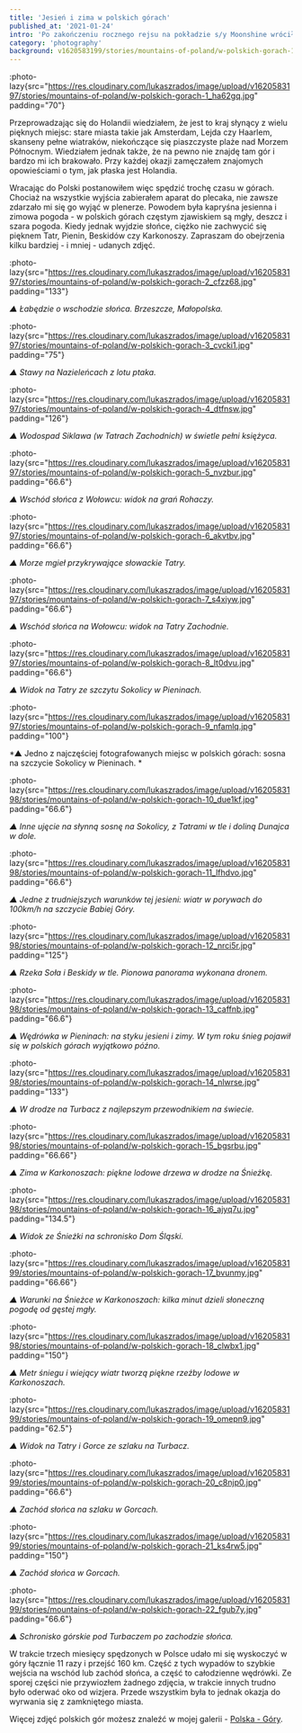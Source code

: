 ```yaml
---
title: 'Jesień i zima w polskich górach'
published_at: '2021-01-24'
intro: 'Po zakończeniu rocznego rejsu na pokładzie s/y Moonshine wróciłem na kilka miesięcy do Polski. Ostatni raz tak długi czas w domu spędziłem ponad cztery lata wcześniej - zanim przeprowadziłem się do Holandii. Po czterech latach tęskniłem nie tylko za rodziną i przyjaciółmi, ale także za polskimi górami.'
category: 'photography'
background: v1620583199/stories/mountains-of-poland/w-polskich-gorach-19_omepn9.jpg
---
```


:photo-lazy{src="https://res.cloudinary.com/lukaszrados/image/upload/v1620583197/stories/mountains-of-poland/w-polskich-gorach-1_ha62gq.jpg" padding="70"}

Przeprowadzając się do Holandii wiedziałem, że jest to kraj słynący z wielu pięknych miejsc: stare miasta takie jak Amsterdam, Lejda czy Haarlem, skanseny pełne wiatraków, niekończące się piaszczyste plaże nad Morzem Północnym. Wiedziałem jednak także, że na pewno nie znajdę tam gór i bardzo mi ich brakowało. Przy każdej okazji zamęczałem znajomych opowieściami o tym, jak płaska jest Holandia.

Wracając do Polski postanowiłem więc spędzić trochę czasu w górach. Chociaż na wszystkie wyjścia zabierałem aparat do plecaka, nie zawsze zdarzało mi się go wyjąć w plenerze. Powodem była kapryśna jesienna i zimowa pogoda - w polskich górach częstym zjawiskiem są mgły, deszcz i szara pogoda. Kiedy jednak wyjdzie słońce, ciężko nie zachwycić się pięknem Tatr, Pienin, Beskidów czy Karkonoszy. Zapraszam do obejrzenia kilku bardziej - i mniej - udanych zdjęć.

:photo-lazy{src="https://res.cloudinary.com/lukaszrados/image/upload/v1620583197/stories/mountains-of-poland/w-polskich-gorach-2_cfzz68.jpg" padding="133"}

*▲ Łabędzie o wschodzie słońca. Brzeszcze, Małopolska.*

:photo-lazy{src="https://res.cloudinary.com/lukaszrados/image/upload/v1620583197/stories/mountains-of-poland/w-polskich-gorach-3_cvcki1.jpg" padding="75"}

*▲ Stawy na Nazieleńcach z lotu ptaka.*

:photo-lazy{src="https://res.cloudinary.com/lukaszrados/image/upload/v1620583197/stories/mountains-of-poland/w-polskich-gorach-4_dtfnsw.jpg" padding="126"}

*▲ Wodospad Siklawa (w Tatrach Zachodnich) w świetle pełni księżyca.*

:photo-lazy{src="https://res.cloudinary.com/lukaszrados/image/upload/v1620583197/stories/mountains-of-poland/w-polskich-gorach-5_nvzbur.jpg" padding="66.6"}

*▲ Wschód słońca z Wołowcu: widok na grań Rohaczy.*

:photo-lazy{src="https://res.cloudinary.com/lukaszrados/image/upload/v1620583197/stories/mountains-of-poland/w-polskich-gorach-6_akvtbv.jpg" padding="66.6"}

*▲ Morze mgieł przykrywające słowackie Tatry.*

:photo-lazy{src="https://res.cloudinary.com/lukaszrados/image/upload/v1620583197/stories/mountains-of-poland/w-polskich-gorach-7_s4xiyw.jpg" padding="66.6"}

*▲ Wschód słońca na Wołowcu: widok na Tatry Zachodnie.*

:photo-lazy{src="https://res.cloudinary.com/lukaszrados/image/upload/v1620583197/stories/mountains-of-poland/w-polskich-gorach-8_lt0dvu.jpg" padding="66.6"}

*▲ Widok na Tatry ze szczytu Sokolicy w Pieninach.*

:photo-lazy{src="https://res.cloudinary.com/lukaszrados/image/upload/v1620583197/stories/mountains-of-poland/w-polskich-gorach-9_nfamlq.jpg" padding="100"}

*▲ Jedno z najczęściej fotografowanych miejsc w polskich górach: sosna na szczycie Sokolicy w Pieninach. *

:photo-lazy{src="https://res.cloudinary.com/lukaszrados/image/upload/v1620583198/stories/mountains-of-poland/w-polskich-gorach-10_due1kf.jpg" padding="66.6"}

*▲ Inne ujęcie na słynną sosnę na Sokolicy, z Tatrami w tle i doliną Dunajca w dole.*

:photo-lazy{src="https://res.cloudinary.com/lukaszrados/image/upload/v1620583198/stories/mountains-of-poland/w-polskich-gorach-11_lfhdvo.jpg" padding="66.6"}

*▲ Jedne z trudniejszych warunków tej jesieni: wiatr w porywach do 100km/h na szczycie Babiej Góry.*

:photo-lazy{src="https://res.cloudinary.com/lukaszrados/image/upload/v1620583198/stories/mountains-of-poland/w-polskich-gorach-12_nrci5r.jpg" padding="125"}

*▲ Rzeka Soła i Beskidy w tle. Pionowa panorama wykonana dronem.*

:photo-lazy{src="https://res.cloudinary.com/lukaszrados/image/upload/v1620583198/stories/mountains-of-poland/w-polskich-gorach-13_caffnb.jpg" padding="66.6"}

*▲ Wędrówka w Pieninach: na styku jesieni i zimy. W tym roku śnieg pojawił się w polskich górach wyjątkowo późno.*

:photo-lazy{src="https://res.cloudinary.com/lukaszrados/image/upload/v1620583198/stories/mountains-of-poland/w-polskich-gorach-14_nlwrse.jpg" padding="133"}

*▲ W drodze na Turbacz z najlepszym przewodnikiem na świecie.*

:photo-lazy{src="https://res.cloudinary.com/lukaszrados/image/upload/v1620583198/stories/mountains-of-poland/w-polskich-gorach-15_bgsrbu.jpg" padding="66.66"}

*▲ Zima w Karkonoszach: piękne lodowe drzewa w drodze na Śnieżkę.*

:photo-lazy{src="https://res.cloudinary.com/lukaszrados/image/upload/v1620583198/stories/mountains-of-poland/w-polskich-gorach-16_ajyq7u.jpg" padding="134.5"}

*▲ Widok ze Śnieżki na schronisko Dom Śląski.*

:photo-lazy{src="https://res.cloudinary.com/lukaszrados/image/upload/v1620583199/stories/mountains-of-poland/w-polskich-gorach-17_bvunmy.jpg" padding="66.66"}

*▲ Warunki na Śnieżce w Karkonoszach: kilka minut dzieli słoneczną pogodę od gęstej mgły.*

:photo-lazy{src="https://res.cloudinary.com/lukaszrados/image/upload/v1620583198/stories/mountains-of-poland/w-polskich-gorach-18_clwbx1.jpg" padding="150"}

*▲ Metr śniegu i wiejący wiatr tworzą piękne rzeźby lodowe w Karkonoszach.*

:photo-lazy{src="https://res.cloudinary.com/lukaszrados/image/upload/v1620583199/stories/mountains-of-poland/w-polskich-gorach-19_omepn9.jpg" padding="62.5"}

*▲ Widok na Tatry i Gorce ze szlaku na Turbacz.*

:photo-lazy{src="https://res.cloudinary.com/lukaszrados/image/upload/v1620583199/stories/mountains-of-poland/w-polskich-gorach-20_c8njp0.jpg" padding="66.6"}

*▲ Zachód słońca na szlaku w Gorcach.*

:photo-lazy{src="https://res.cloudinary.com/lukaszrados/image/upload/v1620583199/stories/mountains-of-poland/w-polskich-gorach-21_ks4rw5.jpg" padding="150"}

*▲ Zachód słońca w Gorcach.*

:photo-lazy{src="https://res.cloudinary.com/lukaszrados/image/upload/v1620583199/stories/mountains-of-poland/w-polskich-gorach-22_fgub7y.jpg" padding="66.6"}

*▲ Schronisko górskie pod Turbaczem po zachodzie słońca.*

W trakcie trzech miesięcy spędzonych w Polsce udało mi się wyskoczyć w góry łącznie 11 razy i przejść 160 km. Część z tych wypadów to szybkie wejścia na wschód lub zachód słońca, a część to całodzienne wędrówki. Ze sporej części nie przywiozłem żadnego zdjęcia, w trakcie innych trudno było oderwać oko od wizjera. Przede wszystkim była to jednak okazja do wyrwania się z zamkniętego miasta. 

Więcej zdjęć polskich gór możesz znaleźć w mojej galerii - [Polska - Góry](/photography/poland-mountains).
